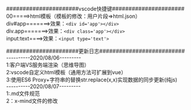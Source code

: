 ######################vscode快捷键######################<br>
	00=====>html模板（模板的修改：用户片段=>html.json）<br>
	div#app=======>效果：```<div id='app'></div>```<br>
	div.app=======>效果：```<div class='app'></div>```<br>
	input:text====>效果：```<input type='text'>```<br>



######################更新日志##########################<br>
----------2020/08/06---------<br>
1:客户端VS服务端渲染（思维导图）<br>
2:vscode自定义html模板（通用方法可扩展到vue）<br>
3:使用ES6 Proxy+字符串的替换str.replace(x,x)实现数据的同步更新(纯js)<br>
----------2020/08/07---------<br>
1:.md文件规范<br>
2：x-mind文件的修改<br>